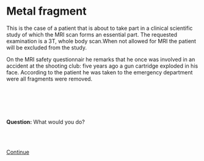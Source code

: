 # Metal fragment

This is the case of a patient that is about to take part in a clinical scientific study 
of which the MRI scan forms an essential part. The requested examination is a 3T, 
whole body scan.When not allowed for MRI the patient will be excluded from the study.
 
On the MRI safety questionnair he remarks that he once was involved in 
an accident at the shooting club: five years ago a gun cartridge exploded in his face.
According to the patient he was taken to the emergency department were all fragments were removed.

<br>
<br>
<br>
<br>

**Question:** What would you do? 

<br>
<br>

[Continue](case_part2.md)
